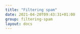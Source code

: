 ```yaml
---
title: "Filtering spam"
date: 2021-04-20T09:43:31+01:00
group: filtering-spam
layout: docs
---
```


